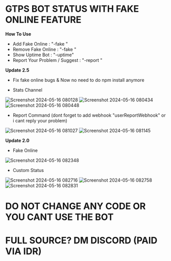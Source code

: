 # GTPS BOT STATUS WITH FAKE ONLINE FEATURE

**How To Use**
- Add Fake Online : "-fake <number>"
- Remove Fake Online : "-fake <delete>"
- Show Uptime Bot : "-uptime"
- Report Your Problem / Suggest : "-report <message>"


**Update 2.5**
- Fix fake online bugs & Now no need to do npm install anymore

- Stats Channel

![Screenshot 2024-05-16 080128](https://github.com/VodcaSmith/GTPS-BOT/assets/122147672/0bbadedc-1872-4d4f-b840-bf19446e629b)
![Screenshot 2024-05-16 080434](https://github.com/VodcaSmith/GTPS-BOT/assets/122147672/3f2175bd-95fe-471d-88a4-65f10a5bbe22)
![Screenshot 2024-05-16 080448](https://github.com/VodcaSmith/GTPS-BOT/assets/122147672/85045c5f-2f2b-4d4e-8d97-8aa9c3409618)

- Report Command (dont forget to add webhook "userReportWebhook" or i cant reply your problem)

![Screenshot 2024-05-16 081027](https://github.com/VodcaSmith/GTPS-BOT/assets/122147672/1fec2304-af50-49f5-a8dc-7b4e2e55eb38)
![Screenshot 2024-05-16 081145](https://github.com/VodcaSmith/GTPS-BOT/assets/122147672/b0b7eadd-6544-404d-b4ef-1e2dbefdfc5f)


**Update 2.0**
- Fake Online

![Screenshot 2024-05-16 082348](https://github.com/VodcaSmith/GTPS-BOT/assets/122147672/e479e7f7-2db2-448a-bc45-ca2ef66b2076)


- Custom Status

![Screenshot 2024-05-16 082716](https://github.com/VodcaSmith/GTPS-BOT/assets/122147672/70645905-1d3c-45e1-b8d8-1a85a76ee9ca)
![Screenshot 2024-05-16 082758](https://github.com/VodcaSmith/GTPS-BOT/assets/122147672/32505611-c7f7-4549-ab43-b61cf6a52bb3)
![Screenshot 2024-05-16 082831](https://github.com/VodcaSmith/GTPS-BOT/assets/122147672/52614e73-2f49-4e2d-b5f6-c7a09e43b2f1)

# DO NOT CHANGE ANY CODE OR YOU CANT USE THE BOT
# FULL SOURCE? DM DISCORD (PAID VIA IDR)

